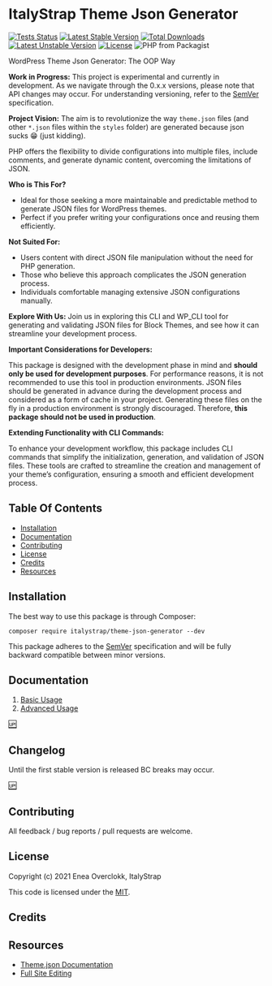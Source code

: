 # ItalyStrap Theme Json Generator

[![Tests Status](https://github.com/ItalyStrap/theme-json-generator/actions/workflows/test.yml/badge.svg)](https://github.com/ItalyStrap/theme-json-generator/actions/workflows/test.yml)
[![Latest Stable Version](https://img.shields.io/packagist/v/italystrap/theme-json-generator.svg)](https://packagist.org/packages/italystrap/theme-json-generator)
[![Total Downloads](https://img.shields.io/packagist/dt/italystrap/theme-json-generator.svg)](https://packagist.org/packages/italystrap/theme-json-generator)
[![Latest Unstable Version](https://img.shields.io/packagist/vpre/italystrap/theme-json-generator.svg)](https://packagist.org/packages/italystrap/theme-json-generator)
[![License](https://img.shields.io/packagist/l/italystrap/theme-json-generator.svg)](https://packagist.org/packages/italystrap/theme-json-generator)
![PHP from Packagist](https://img.shields.io/packagist/php-v/italystrap/theme-json-generator)

WordPress Theme Json Generator: The OOP Way

**Work in Progress:** This project is experimental and currently in development. As we navigate through the 0.x.x versions, please note that API changes may occur. For understanding versioning, refer to the [SemVer](http://semver.org/) specification.

**Project Vision:** The aim is to revolutionize the way `theme.json` files (and other `*.json` files within the `styles` folder) are generated because json sucks 😁 (just kidding).

PHP offers the flexibility to divide configurations into multiple files, include comments, and generate dynamic content, overcoming the limitations of JSON.

**Who is This For?**
- Ideal for those seeking a more maintainable and predictable method to generate JSON files for WordPress themes.
- Perfect if you prefer writing your configurations once and reusing them efficiently.

**Not Suited For:**
- Users content with direct JSON file manipulation without the need for PHP generation.
- Those who believe this approach complicates the JSON generation process.
- Individuals comfortable managing extensive JSON configurations manually.

**Explore With Us:** Join us in exploring this CLI and WP_CLI tool for generating and validating JSON files for Block Themes, and see how it can streamline your development process.

**Important Considerations for Developers:**

This package is designed with the development phase in mind and **should only be used for development purposes**. For performance reasons, it is not recommended to use this tool in production environments. JSON files should be generated in advance during the development process and considered as a form of cache in your project. Generating these files on the fly in a production environment is strongly discouraged. Therefore, **this package should not be used in production**.

**Extending Functionality with CLI Commands:**

To enhance your development workflow, this package includes CLI commands that simplify the initialization, generation, and validation of JSON files. These tools are crafted to streamline the creation and management of your theme’s configuration, ensuring a smooth and efficient development process.

## Table Of Contents

* [Installation](#installation)
* [Documentation](#documentation)
* [Contributing](#contributing)
* [License](#license)
* [Credits](#credits)
* [Resources](#resources)

## Installation

The best way to use this package is through Composer:

```CMD
composer require italystrap/theme-json-generator --dev
```
This package adheres to the [SemVer](http://semver.org/) specification and will be fully backward compatible between minor versions.

## Documentation

1. [Basic Usage](./docs/01-basic-usage.md)
2. [Advanced Usage](./docs/02-advanced-usage.md)

[🆙](#table-of-contents)

## Changelog

Until the first stable version is released BC breaks may occur.

[🆙](#table-of-contents)

## Contributing

All feedback / bug reports / pull requests are welcome.

## License

Copyright (c) 2021 Enea Overclokk, ItalyStrap

This code is licensed under the [MIT](LICENSE).

## Credits

## Resources

* [Theme.json Documentation](https://developer.wordpress.org/themes/global-settings-and-styles/)
* [Full Site Editing](https://fullsiteediting.com/)
